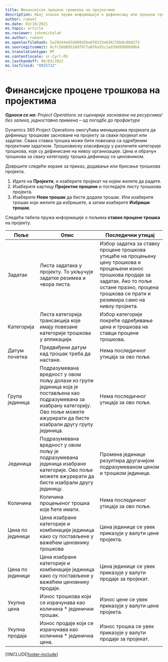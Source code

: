 ```yaml
---
title: Финансијске процене трошкова на пројектима
description: Овај чланак пружа информације о дефинисању или процени трошкова заснованих на пројекту.
author: rumant
ms.date: 03/19/2021
ms.topic: article
ms.reviewer: johnmichalak
ms.author: rumant
ms.openlocfilehash: 5a29244a65dd88d3ba0f8333a63627bb0c068273
ms.sourcegitcommit: 6cfc50d89528df977a8f6a55c1ad39d99800d9b4
ms.translationtype: MT
ms.contentlocale: sr-Cyrl-RS
ms.lasthandoff: 06/03/2022
ms.locfileid: "8925722"
---
```

# <a name="financial-estimates-for-expenses-on-projects"></a>Финансијске процене трошкова на пројектима
_**Односи се на:** Project Operations за сценарије засноване на ресурсима/без залиха, једноставна примена – од погодбе до профактуре_

Dynamics 365 Project Operations омогућава менаџерима пројеката да дефинишу трошкове засноване на пројекту за сваки пројекат или задатак. Свака ставка трошка може бити повезана са одређеним пројектним задатком. Трошковисеу класификују у различите категорије трошкова, које су дефинисане на нивоу организације. Цена и обрачун трошкова за сваку категорију трошка дефинишу се ценовником. 

Довршите следеће кораке за приказ, додавање или брисање трошкова пројекта.

1. Идите на **Пројекти**, и изаберите пројекат на којем желите да радите.
2. Изаберите картицу **Пројектне процене** и погледајте листу трошкова пројекта.
3. Изаберите **Нови трошак** да бисте додали трошак. Или изаберите трошак који желите да избришете, а затим изаберите **Избриши трошак**.

Следећа табела пружа информације о пољима **ставке процене трошка** на пројекту. 

| **Поље** | **Опис** | **Последични утицај** |
| --- | --- | --- |
| Задатак | Листа задатака у пројекту. То укључује задатке резимеа и чвора листа. | Избор задатка за ставку процене трошкова утицаће на процењену цену трошкова и процењени износ трошкова продаје за задатак. Ако то поље остане празно, процена трошкова се прати и резимира само на нивоу пројекта. |
| Категорија | Листа категорија трансакција које имају повезане категорије трошкова у апликацији. | Избор категорије покреће одређивање цена и трошкова на ставци процене трошкова. |
| Датум почетка | Предвиђени датум кад трошак треба да настане. | Нема последичног утицаја за ово поље. |
| Група јединица | Подразумевана вредност у овом пољу долази из групе јединица која је постављена као подразумевана за изабрану категорију. Ово поље можете ажурирати да бисте изабрали другу групу јединица. | Нема последичног утицаја за ово поље. |
| Јединица | Подразумевана вредност у овом пољу је подразумевана јединица изабране категорије. Ово поље можете ажурирати да бисте изабрали другу јединицу. | Промена јединице резултира другачијом подразумеваном ценом и трошком јединице. |
| Количина | Количина процењеног трошка које ћете имати. | Нема последичног утицаја за ово поље. |
| Цена по јединици | Цена изабране категорије и комбинације јединица како су постављене у важећем ценовнику трошкова | Цена јединице се увек приказује у валути цене пројекта. |
| Цена по јединици | Цена изабране категорије и комбинације јединица како су постављене у важећем ценовнику продаје. | Цена јединице се увек приказује у валути продаје за пројекат. |
| Укупна цена | Износ трошкова који се израчунава као количина \* јединични трошак.| Износ цене се увек приказује у валути цене пројекта. |
| Укупна продаја | Износ продаје који се израчунава као количина \* јединична цена. | Износ трошка се увек приказује у валути продаје за пројекат. |


[!INCLUDE[footer-include](../includes/footer-banner.md)]
